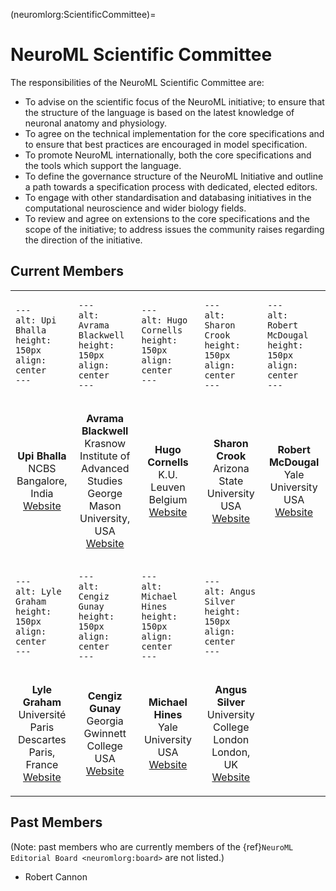 (neuromlorg:ScientificCommittee)=
# NeuroML Scientific Committee

The responsibilities of the NeuroML Scientific Committee are:
- To advise on the scientific focus of the NeuroML initiative; to ensure that the structure of the language is based on the latest knowledge of neuronal anatomy and physiology.
- To agree on the technical implementation for the core specifications and to ensure that best practices are encouraged in model specification.
- To promote NeuroML internationally, both the core specifications and the tools which support the language.
- To define the governance structure of the NeuroML Initiative and outline a path towards a specification process with dedicated, elected editors.
- To engage with other standardisation and databasing initiatives in the computational neuroscience and wider biology fields.
- To review and agree on extensions to the core specifications and the scope of the initiative; to address issues the community raises regarding the direction of the initiative.

## Current Members

<table>
<tr>
<td style="width:20%">

```{image} ../images/ScientificCommittee/bhalla.png
---
alt: Upi Bhalla
height: 150px
align: center
---
```

</td>
<td style="width:20%">

```{image} ../images/ScientificCommittee/avrama.jpg
---
alt: Avrama Blackwell
height: 150px
align: center
---
```

</td>
<td style="width:20%">

```{image} ../images/ScientificCommittee/hugo.png
---
alt: Hugo Cornells
height: 150px
align: center
---
```

</td>
<td style="width:20%">

```{image} ../images/ScientificCommittee/rsz_crook.jpg
---
alt: Sharon Crook
height: 150px
align: center
---
```

</td>
<td style="width:20%">

```{image} ../images/ScientificCommittee/robertmcdougal.png
---
alt: Robert McDougal
height: 150px
align: center
---
```

</td>
</tr>
<tr>
<td style="width:20%">
<center>

**Upi Bhalla**<br />
NCBS<br />
Bangalore, India<br />
[Website](http://www.ncbs.res.in/bhalla)

</center>
</td>
<td style="width:20%">
<center>

**Avrama Blackwell**<br />
Krasnow Institute of Advanced Studies<br />
George Mason University, USA<br />
[Website](http://krasnow1.gmu.edu/CENlab/avrama.html)

</center>
</td>
<td style="width:20%">
<center>

**Hugo Cornells**<br />
K.U. Leuven<br />
Belgium<br />
[Website](http://neurospaces.sourceforge.net/)

</center>
</td>
<td style="width:20%">
<center>

**Sharon Crook**<br />
Arizona State University<br />
USA<br />
[Website](https://iconlab.asu.edu/crook.html)

</center>
</td>
<td style="width:20%">
<center>

**Robert McDougal**<br />
Yale University<br />
USA<br />
[Website](https://medicine.yale.edu/lab/shepherd/profile/robert_mcdougal/)


</center>
</td>
</tr>
<tr>
<td style="width:20%">

```{image} ../images/ScientificCommittee/lyle.png
---
alt: Lyle Graham
height: 150px
align: center
---
```

</td>
<td style="width:20%">

```{image} ../images/ScientificCommittee/cgunay.JPG
---
alt: Cengiz Gunay
height: 150px
align: center
---
```

</td>
<td style="width:20%">

```{image} ../images/ScientificCommittee/michael.png
---
alt: Michael Hines
height: 150px
align: center
---
```

</td>
<td style="width:20%">

```{image} ../images/ScientificCommittee/angus.png
---
alt: Angus Silver
height: 150px
align: center
---
```

</td>
<td style="width:20%">
</td>
</tr>
<tr>
<td style="width:20%">
<center>

**Lyle Graham**<br />
Université Paris Descartes<br />
Paris, France<br />
[Website](http://lyle.neurophysics.eu/)

</center>
</td>
<td style="width:20%">
<center>

**Cengiz Gunay**<br />
Georgia Gwinnett College<br />
USA<br />
[Website](https://www.ggc.edu/about-ggc/directory/cengiz-gunay)

</center>
</td>
<td style="width:20%">
<center>

**Michael Hines**<br />
Yale University<br />
USA<br />
[Website](http://www.neuron.yale.edu/neuron/credits)

</center>
</td>
<td style="width:20%">
<center>

**Angus Silver**<br />
University College London<br />
London, UK<br />
[Website](https://silverlab.org)

</center>
</td>
<td style="width:20%">
</td>
</tr>
</table>


## Past Members

(Note: past members who are currently members of the {ref}`NeuroML Editorial Board <neuromlorg:board>` are not listed.)

- Robert Cannon
